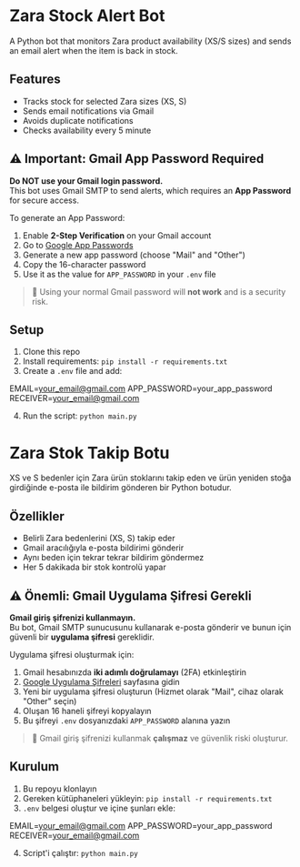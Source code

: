 # Zara Stock Alert Bot

A Python bot that monitors Zara product availability (XS/S sizes) and sends an email alert when the item is back in stock.

## Features
- Tracks stock for selected Zara sizes (XS, S)
- Sends email notifications via Gmail
- Avoids duplicate notifications
- Checks availability every 5 minute

## ⚠️ Important: Gmail App Password Required

**Do NOT use your Gmail login password.**  
This bot uses Gmail SMTP to send alerts, which requires an **App Password** for secure access.

To generate an App Password:

1. Enable **2-Step Verification** on your Gmail account  
2. Go to [Google App Passwords](https://myaccount.google.com/apppasswords)
3. Generate a new app password (choose "Mail" and "Other")
4. Copy the 16-character password
5. Use it as the value for `APP_PASSWORD` in your `.env` file

> 📌 Using your normal Gmail password will **not work** and is a security risk.


## Setup

1. Clone this repo
2. Install requirements: `pip install -r requirements.txt`
3. Create a `.env` file and add:

  EMAIL=your_email@gmail.com
  APP_PASSWORD=your_app_password 
  RECEIVER=your_email@gmail.com

4. Run the script: `python main.py`


# Zara Stok Takip Botu

XS ve S bedenler için Zara ürün stoklarını takip eden ve ürün yeniden stoğa girdiğinde e-posta ile bildirim gönderen bir Python botudur.

## Özellikler
- Belirli Zara bedenlerini (XS, S) takip eder
- Gmail aracılığıyla e-posta bildirimi gönderir
- Aynı beden için tekrar tekrar bildirim göndermez
- Her 5 dakikada bir stok kontrolü yapar

## ⚠️ Önemli: Gmail Uygulama Şifresi Gerekli

**Gmail giriş şifrenizi kullanmayın.**  
Bu bot, Gmail SMTP sunucusunu kullanarak e-posta gönderir ve bunun için güvenli bir **uygulama şifresi** gereklidir.

Uygulama şifresi oluşturmak için:

1. Gmail hesabınızda **iki adımlı doğrulamayı** (2FA) etkinleştirin  
2. [Google Uygulama Şifreleri](https://myaccount.google.com/apppasswords) sayfasına gidin  
3. Yeni bir uygulama şifresi oluşturun (Hizmet olarak "Mail", cihaz olarak "Other" seçin)  
4. Oluşan 16 haneli şifreyi kopyalayın  
5. Bu şifreyi `.env` dosyanızdaki `APP_PASSWORD` alanına yazın

> 📌 Gmail giriş şifrenizi kullanmak **çalışmaz** ve güvenlik riski oluşturur.

## Kurulum

1. Bu repoyu klonlayın  
2. Gereken kütüphaneleri yükleyin: `pip install -r requirements.txt`
3. `.env` belgesi oluştur ve içine şunları ekle:

  EMAIL=your_email@gmail.com
  APP_PASSWORD=your_app_password 
  RECEIVER=your_email@gmail.com

4. Script'i çalıştır: `python main.py`

   



